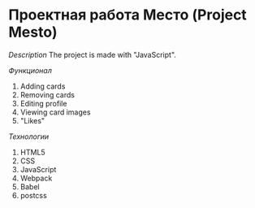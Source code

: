 # Проектная работа Место (Project  Mesto)

*Description*
The project is made with "JavaScript".

*Функционал*
1. Adding cards
2. Removing cards
3. Editing profile
4. Viewing card images
5. "Likes"

*Технологии*
1. HTML5
2. CSS
3. JavaScript
4. Webpack
5. Babel
6. postcss
